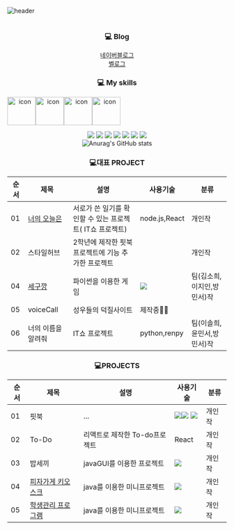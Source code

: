 ![header](https://capsule-render.vercel.app/api?type=waving&color=auto&height=180&section=header&text=Welcome%20to%20my%20Github\%20💡&fontAlignY=45&desc=%20&fontSize=60&animation=twinkling) <br><br>
<div align="center">
  
### 💻 Blog

[네이버블로그](https://blog.naver.com/rambus06)<br/>
[벨로그](https://velog.io/@rambus06/posts)


</div>
<div align="center">
  
### 💻 My skills
  <div style="display: flex; align-items: flex-start;"><img src="https://techstack-generator.vercel.app/java-icon.svg" alt="icon" width="65" height="65" /><img src="https://techstack-generator.vercel.app/mysql-icon.svg" alt="icon" width="65" height="65" /><img src="https://techstack-generator.vercel.app/js-icon.svg" alt="icon" width="65" height="65" /><img src="https://techstack-generator.vercel.app/react-icon.svg" alt="icon" width="65" height="65" /></div>


  <img src="https://img.shields.io/badge/HTML5-E34F26?style=flat-square&logo=HTML5&logoColor=white"/></a>
  <img src="https://img.shields.io/badge/CSS3-1572B6?style=flat-square&logo=CSS3&logoColor=white"/></a>
  <img src="https://img.shields.io/badge/JavaScript-F7DF1E?style=flat-square&logo=JavaScript&logoColor=white"/></a>
  <img src="https://img.shields.io/badge/Java-007396?style=flat-square&logo=Java&logoColor=white"/></a>
  <img src="https://img.shields.io/badge/C-A8B9CC?style=flat-square&logo=C&logoColor=white"/></a>
  <img src="https://img.shields.io/badge/photoshop-000000?style=flat-square&logo=&logoColor=white"/></a>
  <img src="https://img.shields.io/badge/Python-3766AB?style=flat-square&logo=Python&logoColor=white"/></a>
  <br/>
  ![Anurag's GitHub stats](https://github-readme-stats.vercel.app/api?username=rambus2006&show_icons=true&theme=radical)
  
### 💻대표 PROJECT
|순서 | 제목 | 설명 | 사용기술 | 분류 | 
|-------|-----------|-----|---------|-----|
| 01 | [너의 오늘은]() | 서로가 쓴 일기를 확인할 수 있는 프로젝트( IT쇼 프로젝트) | node.js,React | 개인작 |
| 02 |스타일허브| 2학년에 제작한 핏북프로젝트에 기능 추가한 프로젝트| | 개인작 |
| 04 |[세구깡](https://github.com/rambus2006/HanyangPy-Segugang) |파이썬을 이용한 게임|<img src="https://img.shields.io/badge/Python-3766AB?style=flat-square&logo=Python&logoColor=white"/></a>| 팀(김소희,이지인,방민서)작|
| 05 | voiceCall |성우들의 덕질사이트| 제작중👩‍💻|
| 06 | 너의 이름을 알려줘 | IT쇼 프로젝트| python,renpy |  팀(이솔희,윤민서,방민서)작 |

### 💻PROJECTS
|순서 | 제목 | 설명 | 사용기술 | 분류 |
|----|-------|-----|---------|----|
| 01 |핏북 |...|<img src="https://img.shields.io/badge/HTML5-E34F26?style=flat-square&logo=HTML5&logoColor=white"/></a><img src="https://img.shields.io/badge/CSS3-1572B6?style=flat-square&logo=CSS3&logoColor=white"/></a> <img src="https://img.shields.io/badge/JavaScript-F7DF1E?style=flat-square&logo=JavaScript&logoColor=white"/></a>| 개인작 |
| 02 |To-Do |리액트로 제작한 To-do프로젝트 |React| 개인작 | 
| 03 |밥세끼|javaGUI를 이용한 프로젝트|<img src="https://img.shields.io/badge/Java-007396?style=flat-square&logo=Java&logoColor=white"/></a>| 개인작 | 
| 04 |[피자가게 키오스크](https://github.com/rambus2006/JavaArrangement?tab=readme-ov-file#%ED%94%BC%EC%9E%90%EA%B0%80%EA%B2%8C%ED%82%A4%EC%98%A4%EC%8A%A4%ED%81%AC)|java를 이용한 미니프로젝트|<img src="https://img.shields.io/badge/Java-007396?style=flat-square&logo=Java&logoColor=white"/></a>| 개인작 | 
| 05 |[학생관리 프로그램](https://github.com/rambus2006/JavaArrangement?tab=readme-ov-file#%ED%94%BC%EC%9E%90%EA%B0%80%EA%B2%8C%ED%82%A4%EC%98%A4%EC%8A%A4%ED%81%AC)|java를 이용한 미니프로젝트|<img src="https://img.shields.io/badge/Java-007396?style=flat-square&logo=Java&logoColor=white"/></a>| 개인작 | 

</div>








